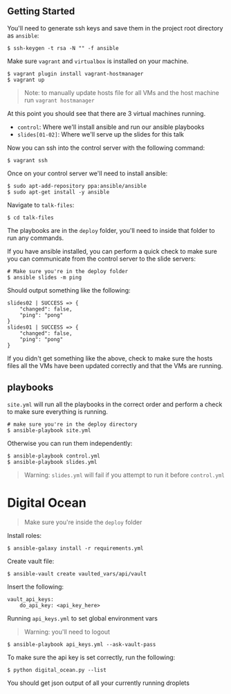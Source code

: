 ## Getting Started

You'll need to generate ssh keys and save them in the project root directory as `ansible`:

    $ ssh-keygen -t rsa -N "" -f ansible

Make sure `vagrant` and `virtualbox` is installed on your machine.

    $ vagrant plugin install vagrant-hostmanager
    $ vagrant up

> Note: to manually update hosts file for all VMs and the host machine run `vagrant hostmanager`

At this point you should see that there are 3 virtual machines running.
 
 - `control`: Where we'll install ansible and run our ansible playbooks
 - `slides[01-02]`: Where we'll serve up the slides for this talk

Now you can ssh into the control server with the following command:

    $ vagrant ssh

Once on your control server we'll need to install ansible:

    $ sudo apt-add-repository ppa:ansible/ansible
    $ sudo apt-get install -y ansible

Navigate to `talk-files`:

    $ cd talk-files

The playbooks are in the `deploy` folder, you'll need to inside that folder to run any commands.

If you have ansible installed, you can perform a quick check to make sure you can communicate from the control server to the slide servers:

    # Make sure you're in the deploy folder
    $ ansible slides -m ping

Should output something like the following:

    slides02 | SUCCESS => {
        "changed": false, 
        "ping": "pong"
    }
    slides01 | SUCCESS => {
        "changed": false, 
        "ping": "pong"
    }

If you didn't get something like the above, check to make sure the hosts files all the VMs have been updated correctly and that the VMs are running.

## playbooks

`site.yml` will run all the playbooks in the correct order and perform a check to make sure everything is running.

    # make sure you're in the deploy directory
    $ ansible-playbook site.yml

Otherwise you can run them independently:

    $ ansible-playbook control.yml
    $ ansible-playbook slides.yml

> Warning: `slides.yml` will fail if you attempt to run it before `control.yml`

# Digital Ocean

> Make sure you're inside the `deploy` folder

Install roles:

    $ ansible-galaxy install -r requirements.yml

Create vault file:

    $ ansible-vault create vaulted_vars/api/vault

Insert the following:

    vault_api_keys:
        do_api_key: <api_key_here>

Running `api_keys.yml` to set global environment vars

> Warning: you'll need to logout

    $ ansible-playbook api_keys.yml --ask-vault-pass

To make sure the api key is set correctly, run the following:

    $ python digital_ocean.py --list

You should get json output of all your currently running droplets
